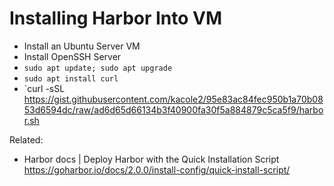 # Installing Harbor Into VM

* Install an Ubuntu Server VM
* Install OpenSSH Server
* `sudo apt update; sudo apt upgrade`
* `sudo apt install curl`
* `curl -sSL
  https://gist.githubusercontent.com/kacole2/95e83ac84fec950b1a70b0853d6594dc/raw/ad6d65d66134b3f40900fa30f5a884879c5ca5f9/harbor.sh 

Related:

* Harbor docs \| Deploy Harbor with the Quick Installation Script  
  https://goharbor.io/docs/2.0.0/install-config/quick-install-script/
